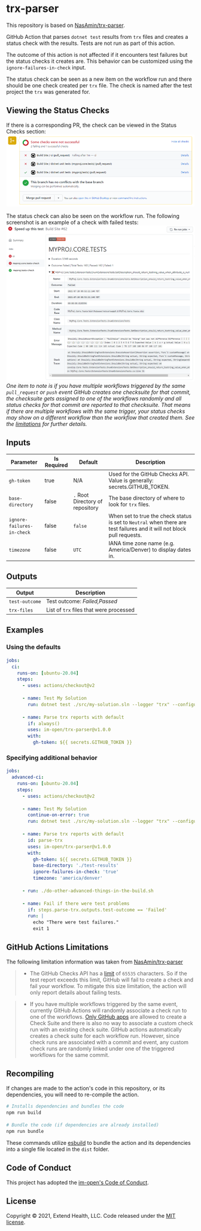 # trx-parser

This repository is based on [NasAmin/trx-parser](https://github.com/NasAmin/trx-parser).

GitHub Action that parses `dotnet test` results from `trx` files and creates a status check with the results. 
Tests are not run as part of this action.  

The outcome of this action is not affected if it encounters test failures but the status checks it creates are.  This behavior can be customized using the `ignore-failures-in-check` input.

The status check can be seen as a new item on the workflow run and there should be one check created per `trx` file.  The check is named after the test project the `trx` was generated for.

## Viewing the Status Checks
If there is a corresponding PR, the check can be viewed in the Status Checks section:
<kbd><img src="./docs/pr_check.png"></img></kbd>

The status check can also be seen on the workflow run.  The following screenshot is an example of a check with failed tests:
<kbd><img src="./docs/failed_tests.png"></img></kbd>
*One item to note is if you have multiple workflows triggered by the same `pull_request` or `push` event GitHub creates one checksuite for that commit, the checksuite gets assigned to one of the workflows randomly and all status checks for that commit are reported to that checksuite.  That means if there are multiple workflows with the same trigger, your status checks may show on a different workflow than the workflow that created them.  See the [limitations](#github-actions-limitations) for further details.*

## Inputs
| Parameter                  | Is Required | Default                          | Description                                                                                                             |
| -------------------------- | ----------- | -------------------------------- | ----------------------------------------------------------------------------------------------------------------------- |
| `gh-token`                 | true        | N/A                              | Used for the GitHub Checks API.  Value is generally: secrets.GITHUB_TOKEN.                                              |
| `base-directory`           | false       | `.` Root Directory of repository | The base directory of where to look for `trx` files.                                                                    |
| `ignore-failures-in-check` | false       | `false`                          | When set to true the check status is set to `Neutral` when there are test failures and it will not block pull requests. |
| `timezone`                 | false       | `UTC`                            | IANA time zone name (e.g. America/Denver) to display dates in.                                                          |


## Outputs
| Output         | Description                             |
| -------------- | --------------------------------------- |
| `test-outcome` | Test outcome: *Failed,Passed*           |
| `trx-files`    | List of `trx` files that were processed |

## Examples

### Using the defaults
```yml
jobs:
  ci:
    runs-on: [ubuntu-20.04]
    steps:
      - uses: actions/checkout@v2

      - name: Test My Solution
        run: dotnet test ./src/my-solution.sln --logger "trx" --configuration Release

      - name: Parse trx reports with default
        if: always()
        uses: im-open/trx-parser@v1.0.0
        with:
          gh-token: ${{ secrets.GITHUB_TOKEN }}
```

### Specifying additional behavior
```yml
jobs:
  advanced-ci:
    runs-on: [ubuntu-20.04]
    steps:
      - uses: actions/checkout@v2

      - name: Test My Solution
        continue-on-error: true
        run: dotnet test ./src/my-solution.sln --logger "trx" --configuration Release --results-directory ../../test-results
      
      - name: Parse trx reports with default
        id: parse-trx
        uses: im-open/trx-parser@v1.0.0
        with:
          gh-token: ${{ secrets.GITHUB_TOKEN }}
          base-directory: './test-results'
          ignore-failures-in-check: 'true'
          timezone: 'america/denver'
      
      - run: ./do-other-advanced-things-in-the-build.sh

      - name: Fail if there were test problems
        if: steps.parse-trx.outputs.test-outcome == 'Failed'
        run: |
          echo "There were test failures."
          exit 1
```

## GitHub Actions Limitations
The following limitation information was taken from [NasAmin/trx-parser]
>- The GitHub Checks API has a [limit] of `65535` characters. So if the test report exceeds this limit, GitHub will fail to create a check and fail your workflow. To mitigate this size limitation, the action will only report details about failing tests. 

>- If you have multiple workflows triggered by the same event, currently GitHub Actions will randomly associate a check run to one of the workflows. [Only GitHub apps] are allowed to create a Check Suite and there is also no way to associate a custom check run with an existing check suite.  GitHub actions automatically creates a check suite for each workflow run. However, since check runs are associated with a commit and event, any custom check runs are randomly linked under one of the triggered workflows for the same commit.


## Recompiling

If changes are made to the action's code in this repository, or its dependencies, you will need to re-compile the action.

```sh
# Installs dependencies and bundles the code
npm run build

# Bundle the code (if dependencies are already installed)
npm run bundle
```

These commands utilize [esbuild](https://esbuild.github.io/getting-started/#bundling-for-node) to bundle the action and
its dependencies into a single file located in the `dist` folder.

## Code of Conduct

This project has adopted the [im-open's Code of Conduct](https://github.com/im-open/.github/blob/master/CODE_OF_CONDUCT.md).

## License

Copyright &copy; 2021, Extend Health, LLC. Code released under the [MIT license](LICENSE).

[NasAmin/trx-parser]: https://github.com/NasAmin/trx-parser#%EF%B8%8F-github-actions-limitations-%EF%B8%8F
[limit]: https://github.com/github/docs/issues/3765
[Only GitHub apps]: https://docs.github.com/en/rest/reference/checks#check-suites